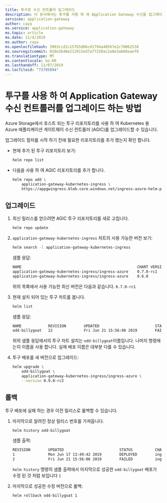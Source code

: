 ```yaml
---
title: 투구로 수신 컨트롤러 업그레이드
description: 이 문서에서는 투구를 사용 하 여 Application Gateway 수신을 업그레이드 하는 방법에 대한 정보를 제공 합니다.
services: application-gateway
author: caya
ms.service: application-gateway
ms.topic: article
ms.date: 11/4/2019
ms.author: caya
ms.openlocfilehash: 3903ccd1c15765d06cd1794a40567e2c70062538
ms.sourcegitcommit: 018e3b40e212915ed7a77258ac2a8e3a660aaef8
ms.translationtype: MT
ms.contentlocale: ko-KR
ms.lasthandoff: 11/07/2019
ms.locfileid: "73795894"
---
```

# <a name="how-to-upgrade-application-gateway-ingress-controller-using-helm"></a>투구를 사용 하 여 Application Gateway 수신 컨트롤러를 업그레이드 하는 방법 

Azure Storage에서 호스트 되는 투구 리포지토리를 사용 하 여 Kubernetes 용 Azure 애플리케이션 게이트웨이 수신 컨트롤러 (AGIC)를 업그레이드할 수 있습니다.

업그레이드 절차를 시작 하기 전에 필요한 리포지토리를 추가 했는지 확인 합니다.

- 현재 추가 된 투구 리포지토리 보기:

    ```bash
    helm repo list
    ```

- 다음을 사용 하 여 AGIC 리포지토리를 추가 합니다.

    ```bash
    helm repo add \
        application-gateway-kubernetes-ingress \
        https://appgwingress.blob.core.windows.net/ingress-azure-helm-package/
    ```

## <a name="upgrade"></a>업그레이드

1. 최신 릴리스를 얻으려면 AGIC 투구 리포지토리를 새로 고칩니다.

    ```bash
    helm repo update
    ```

1. `application-gateway-kubernetes-ingress` 차트의 사용 가능한 버전 보기:

    ``` bash
    helm search -l application-gateway-kubernetes-ingress
    ```

    샘플 응답:

    ```bash
    NAME                                                    CHART VERSION   APP VERSION     DESCRIPTION
    application-gateway-kubernetes-ingress/ingress-azure    0.7.0-rc1       0.7.0-rc1       Use Azure Application Gateway as the ingress for an Azure...
    application-gateway-kubernetes-ingress/ingress-azure    0.6.0           0.6.0           Use Azure Application Gateway as the ingress for an Azure...
    ```

    위의 목록에서 사용 가능한 최신 버전은 다음과 같습니다. `0.7.0-rc1`

1. 현재 설치 되어 있는 투구 차트를 봅니다.

    ```bash
    helm list
    ```

    샘플 응답:

    ```bash
    NAME            REVISION        UPDATED                         STATUS  CHART                   APP VERSION     NAMESPACE
    odd-billygoat   22              Fri Jun 21 15:56:06 2019        FAILED  ingress-azure-0.7.0-rc1 0.7.0-rc1       default
    ```

    위의 샘플 응답에서의 투구 차트 설치는 `odd-billygoat`이름입니다. 나머지 명령에는이 이름을 사용 합니다. 실제 배포 이름은 대부분 다를 수 있습니다.

1. 투구 배포를 새 버전으로 업그레이드:

    ```bash
    helm upgrade \
        odd-billygoat \
        application-gateway-kubernetes-ingress/ingress-azure \
        --version 0.9.0-rc2
    ```

## <a name="rollback"></a>롤백

투구 배포에 실패 하는 경우 이전 릴리스로 롤백할 수 있습니다.

1. 마지막으로 알려진 정상 릴리스 번호를 가져옵니다.

    ```bash
    helm history odd-billygoat
    ```

    샘플 출력:

    ```bash
    REVISION        UPDATED                         STATUS          CHART                   DESCRIPTION
    1               Mon Jun 17 13:49:42 2019        DEPLOYED        ingress-azure-0.6.0     Install complete
    2               Fri Jun 21 15:56:06 2019        FAILED          ingress-azure-xx        xxxx
    ```

    `helm history` 명령의 샘플 출력에서 마지막으로 성공한 `odd-billygoat` 배포가 수정 된 것 처럼 보입니다 `1`

1. 마지막으로 성공한 수정 버전으로 롤백:

    ```bash
    helm rollback odd-billygoat 1
    ```
